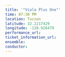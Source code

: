 ```yaml
---
title: '"Viola Plus One"'
time: 07:30 PM
location: Tucson
latitude: 32.2217429
longitude: -110.926479
performance_url: 
ticket_information_url: 
ensemble: 
conductor: 
---
```

